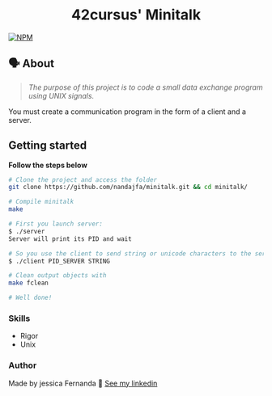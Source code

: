 <h1 align="center">
	42cursus' Minitalk
 </h1>
 
 [![NPM](https://img.shields.io/npm/l/react)](https://github.com/nandajfa/so_long/blob/main/LICENSE)
 
   ## 🗣️ About
   
  > _The purpose of this project is to code a small data exchange program
using UNIX signals._

You must create a communication program in the form of a client and a server.

## Getting started
**Follow the steps below**
```bash
# Clone the project and access the folder
git clone https://github.com/nandajfa/minitalk.git && cd minitalk/

# Compile minitalk
make

# First you launch server:
$ ./server
Server will print its PID and wait

# So you use the client to send string or unicode characters to the server
$ ./client PID_SERVER STRING

# Clean output objects with
make fclean

# Well done!
```
### Skills

* Rigor
* Unix

 ### Author

Made by jessica Fernanda 👋 [See my linkedin](https://www.linkedin.com/in/jessica-fernanda-106651205)
